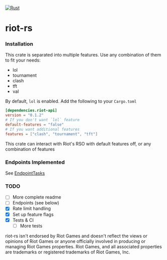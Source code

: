 [![Rust](https://github.com/MatrixSenpai/riot-rs/actions/workflows/rust.yml/badge.svg)](https://github.com/MatrixSenpai/riot-rs/actions/workflows/rust.yml)

# riot-rs

### Installation

This crate is separated into multiple features. Use any combination of them to fit your needs:

- lol
- tournament
- clash
- tft
- val

By default, `lol` is enabled. Add the following to your `Cargo.toml`
```toml
[dependencies.riot-api]
version = "0.1.2"
# If you don't want `lol` feature
default-features = "false"
# If you want additional features
features = ["clash", "tournament", "tft"]
```

This crate can interact with Riot's RSO with default features off, or any combination of features

### Endpoints Implemented

See [EndpointTasks](EndpointTasks.md)

### TODO
- [ ] More complete readme
- [ ] Endpoints (see below)
- [x] Rate limit handling
- [x] Set up feature flags
- [x] Tests & CI
  - [ ] More tests

riot-rs isn't endorsed by Riot Games and doesn't reflect the views or opinions of Riot Games or anyone officially involved in producing or managing Riot Games properties.
Riot Games, and all associated properties are trademarks or registered trademarks of Riot Games, Inc.